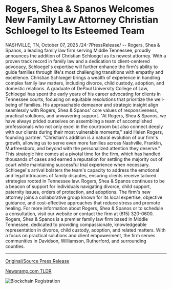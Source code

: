 # Rogers, Shea &amp; Spanos Welcomes New Family Law Attorney Christian Schloegel to Its Esteemed Team

NASHVILLE, TN, October 07, 2025 /24-7PressRelease/ -- Rogers, Shea & Spanos, a leading family law firm serving Middle Tennessee, proudly announces the addition of Christian Schloegel as its newest attorney. With a proven track record in family law and a dedication to client-centered advocacy, Schloegel's expertise will further enhance the firm's ability to guide families through life's most challenging transitions with empathy and excellence.  Christian Schloegel brings a wealth of experience in handling complex family law matters, including divorce, child custody, adoption, and domestic relations. A graduate of DePaul University College of Law, Schloegel has spent the early years of his career advocating for clients in Tennessee courts, focusing on equitable resolutions that prioritize the well-being of families. His approachable demeanor and strategic insight align seamlessly with Rogers, Shea & Spanos' core values of responsiveness, practical solutions, and unwavering support.  "At Rogers, Shea & Spanos, we have always prided ourselves on assembling a team of accomplished professionals who not only excel in the courtroom but also connect deeply with our clients during their most vulnerable moments," said Helen Rogers, founding partner. "Christian's addition is a natural evolution of our firm's growth, allowing us to serve even more families across Nashville, Franklin, Murfreesboro, and beyond with the personalized attention they deserve."  This strategic hire comes at a pivotal time for the firm, which has handled thousands of cases and earned a reputation for settling the majority out of court while maintaining successful trial experience when necessary. Schloegel's arrival bolsters the team's capacity to address the emotional and legal intricacies of family disputes, ensuring clients receive tailored strategies rooted in Tennessee law.  Rogers, Shea & Spanos continues to be a beacon of support for individuals navigating divorce, child support, paternity issues, orders of protection, and adoptions. The firm's new attorney joins a collaborative group known for its local expertise, objective guidance, and cost-effective approaches that reduce stress and promote healing.  For more information about Rogers, Shea & Spanos or to schedule a consultation, visit our website or contact the firm at (615) 320-0600.  Rogers, Shea & Spanos is a premier family law firm based in Middle Tennessee, dedicated to providing compassionate, knowledgeable representation in divorce, child custody, adoption, and related matters. With a focus on practical solutions and client empowerment, the firm serves communities in Davidson, Williamson, Rutherford, and surrounding counties. 

---

[Original/Source Press Release](https://www.24-7pressrelease.com/press-release/527465/rogers-shea-spanos-welcomes-new-family-law-attorney-christian-schloegel-to-its-esteemed-team)
                    

[Newsramp.com TLDR](https://newsramp.com/curated-news/rogers-shea-spanos-bolsters-family-law-team-with-new-attorney/f4508636e4a5d43c5df8fa47ed478ef4) 

 

 



![Blockchain Registration](https://cdn.newsramp.app/24-7PressRelease/qrcode/2510/7/mintTpew.webp)